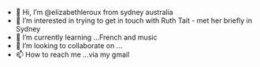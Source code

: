 - 👋 Hi, I’m @elizabethleroux from sydney australia
- 👀 I’m interested in trying to get in touch with Ruth Tait - met her briefly in Sydney
- 🌱 I’m currently learning ...French and music
- 💞️ I’m looking to collaborate on ...
- 📫 How to reach me ...via my gmail 

<!---
elizabethleroux/elizabethleroux is a ✨ special ✨ repository because its `README.md` (this file) appears on your GitHub profile.
You can click the Preview link to take a look at your changes.
--->
